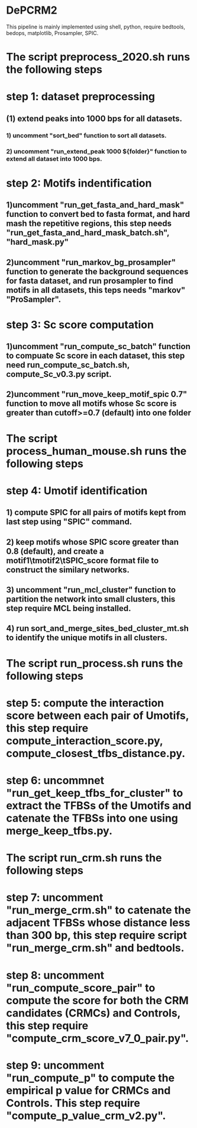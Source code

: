 # DePCRM2
This pipeline is mainly implemented using shell, python, require bedtools, bedops, matplotlib, Prosampler, SPIC.  

# The script preprocess_2020.sh runs the following steps
# step 1: dataset preprocessing
## (1) extend peaks into 1000 bps for all datasets.
### 1) uncomment "sort_bed" function to sort all datasets. 
### 2) uncomment "run_extend_peak 1000 ${folder}" function to extend all dataset into 1000 bps.

# step 2: Motifs indentification
## 1)uncomment "run_get_fasta_and_hard_mask" function to convert bed to fasta format, and hard mash the repetitive regions, this step needs "run_get_fasta_and_hard_mask_batch.sh", "hard_mask.py"
## 2)uncomment "run_markov_bg_prosampler" function to generate the background sequences for fasta dataset, and run prosampler to find motifs in all datasets, this teps needs "markov" "ProSampler".
# step 3: Sc score computation
## 1)uncomment "run_compute_sc_batch" function to compuate Sc score in each dataset, this step need run_compute_sc_batch.sh, compute_Sc_v0.3.py script.
## 2)uncomment "run_move_keep_motif_spic 0.7" function to move all motifs whose Sc score is greater than cutoff>=0.7 (default) into one folder

# The script process_human_mouse.sh runs the following steps
# step 4: Umotif identification
## 1) compute SPIC for all pairs of motifs kept from last step using "SPIC" command. 
## 2) keep motifs whose SPIC score greater than 0.8 (default), and create a motif1\tmotif2\tSPIC_score format file to construct the similary networks.
## 3) uncomment "run_mcl_cluster" function to partition the network into small clusters, this step require MCL being installed.
## 4) run sort_and_merge_sites_bed_cluster_mt.sh to identify the unique motifs in all clusters.

# The script run_process.sh runs the following steps
# step 5: compute the interaction score between each pair of Umotifs, this step require compute_interaction_score.py, compute_closest_tfbs_distance.py.
# step 6: uncommnet "run_get_keep_tfbs_for_cluster" to extract the TFBSs of the Umotifs and catenate the TFBSs into one using merge_keep_tfbs.py.

# The script run_crm.sh runs the following steps
# step 7: uncomment "run_merge_crm.sh" to catenate the adjacent TFBSs whose distance less than 300 bp, this step require script "run_merge_crm.sh" and bedtools.
# step 8: uncomment "run_compute_score_pair" to compute the score for both the CRM candidates (CRMCs) and Controls, this step require "compute_crm_score_v7_0_pair.py".
# step 9: uncomment "run_compute_p" to compute the empirical p value for CRMCs and Controls. This step require "compute_p_value_crm_v2.py". 
